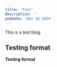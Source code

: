 ```yaml
---
title: 'Test'
description: ''
pubDate: 'Nov 28 2024'
---
```


This is a test blog.

## Testing format

**Testing format**